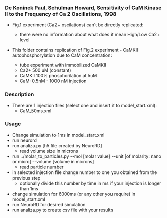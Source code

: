 ### De Koninck Paul, Schulman Howard, Sensitivity of CaM Kinase II to the Frequency of Ca 2 Oscillations, 1998

* Fig.1 experiment (Ca2+ oscilations) can't be directly replicated:
  * there were no information about what does it mean High/Low Ca2+ level
  
* This folder contains replication of Fig.2 experiment - CaMKII autophosphorylation due to CaM concentration:
  * tube experiment with immobilized CaMKII
  * Ca2+ 500 uM (constant)
  * CaMKII 100% phosphorilation at 5uM
  * CaM: 0.5nM - 1000 nM injection
  
### Description

* There are 1 injection files (select one and insert it to model_start.xml):
  * CaM_50ms.xml
  
### Usage

* Change simulation to 1ms in model_start.xml
* run neurord 
* run analiza.py [h5 file created by NeuroRD]
  * read volume size in microns
* run ../molar_to_particles.py --mol [molar value] --unit [of molarity: nano or micro] --volume [volume in microns]
  * read particle number
* in selected injection file change <rate></rate> number to one you obtained from the previous step 
  * optionally divide this number by time in ms if your injection is longer than 1ms 
* change simulation for 6000ms (or any other you require) in model_start.xml
* run NeuroRD for desired simulation
* run analiza.py to create csv file with your results

